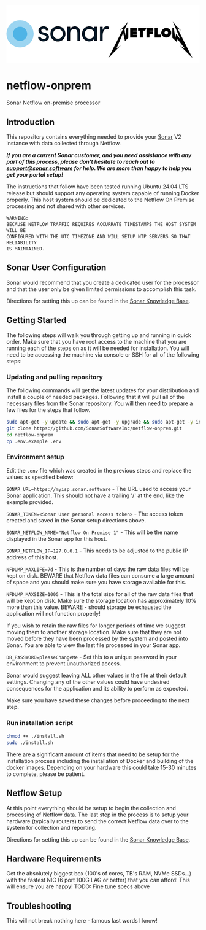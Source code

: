 ![Sonar Netflow](doc/sonarNetflow-small.png)

# netflow-onprem
Sonar Netflow on-premise processor

## Introduction
This repository contains everything needed to provide your [Sonar](https://sonar.software) V2 instance with
data collected through Netflow.  

**_If you are a current Sonar customer, and you need assistance with any part of this process, please don't hesitate to 
reach out to support@sonar.software for help. We are more than happy to help you get your portal setup!_**

The instructions that follow have been tested running Ubuntu 24.04 LTS release but should support any operating system
capable of running Docker properly.  This host system should be dedicated to the Netflow On Premise processing and not
shared with other services.  

```
WARNING:
BECAUSE NETFLOW TRAFFIC REQUIRES ACCURRATE TIMESTAMPS THE HOST SYSTEM WILL BE 
CONFIGURED WITH THE UTC TIMEZONE AND WILL SETUP NTP SERVERS SO THAT RELIABILITY 
IS MAINTAINED.
```

## Sonar User Configuration
Sonar would recommend that you create a dedicated user for the processor and that the user only be given limited
permissions to accomplish this task.  

Directions for setting this up can be found in the [Sonar Knowledge Base](https://docs.sonar.expert/networking/netflow-on-premise#creating_your_netflow_on_premises_user_and_user_role).

## Getting Started
The following steps will walk you through getting up and running in quick order.  Make sure that you have root access to
the machine that you are running each of the steps on as it will be needed for installation.  You will need to be 
accessing the machine via console or SSH for all of the following steps:

### Updating and pulling repository
The following commands will get the latest updates for your distribution and install a couple of needed packages.
Following that it will pull all of the necessary files from the Sonar repository.  You will then need to prepare a few
files for the steps that follow.

```bash
sudo apt-get -y update && sudo apt-get -y upgrade && sudo apt-get -y install git unzip
git clone https://github.com/SonarSoftwareInc/netflow-onprem.git
cd netflow-onprem
cp .env.example .env
```

### Environment setup
Edit the `.env` file which was created in the previous steps and replace the values as specified below:

`SONAR_URL=https://myisp.sonar.software` - The URL used to access your Sonar application.  This should not have a 
trailing '/' at the end, like the example provided.

`SONAR_TOKEN=<Sonar User personal access token>` - The access token created and saved in the Sonar setup directions above.

`SONAR_NETFLOW_NAME="Netflow On Premise 1"` - This will be the name displayed in the Sonar app for this host.

`SONAR_NETFLOW_IP=127.0.0.1` - This needs to be adjusted to the public IP address of this host.

`NFDUMP_MAXLIFE=7d` - This is the number of days the raw data files will be kept on disk.  BEWARE that Netflow data files
can consume a large amount of space and you should make sure you have storage available for this.  

`NFDUMP_MAXSIZE=100G` - This is the total size for all of the raw data files that will be kept on disk.  Make sure the
storage location has approximately 10% more than this value.  BEWARE - should storage be exhausted the application will not
function properly!

If you wish to retain the raw files for longer periods of time we suggest moving them to another storage location.  Make
sure that they are not moved before they have been processed by the system and posted into Sonar.  You are able to view
the last file processed in your Sonar app.

`DB_PASSWORD=pleaseChangeMe` - Set this to a unique password in your environment to prevent unauthorized access.

Sonar would suggest leaving ALL other values in the file at their default settings.  Changing any of the other values 
could have undesired consequences for the application and its ability to perform as expected.

Make sure you have saved these changes before proceeding to the next step.

### Run installation script

```bash
chmod +x ./install.sh
sudo ./install.sh
```

There are a significant amount of items that need to be setup for the installation process including the installation of 
Docker and building of the docker images.  Depending on your hardware this could take 15-30 minutes to complete, please
be patient.

## Netflow Setup
At this point everything should be setup to begin the collection and processing of Netflow data.  The last step in the
process is to setup your hardware (typically routers) to send the correct Netflow data over to the system for collection 
and reporting.

Directions for setting this up can be found in the [Sonar Knowledge Base](https://docs.sonar.expert/networking/netflow-on-premise#configuring_your_delivery_agent).


## Hardware Requirements
Get the absolutely biggest box (100's of cores, TB's RAM, NVMe SSDs...) with the fastest NIC (6 port 100G LAG or better) that you can afford!  This will ensure you are happy!
TODO: Fine tune specs above

## Troubleshooting
This will not break nothing here - famous last words I know!
